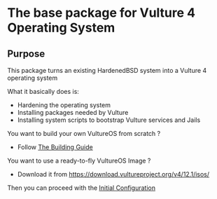 # The base package for Vulture 4 Operating System

## Purpose

This package turns an existing HardenedBSD system into a Vulture 4 operating system

What it basically does is:
 - Hardening the operating system
 - Installing packages needed by Vulture
 - Installing system scripts to bootstrap Vulture services and Jails
 

You want to build your own VultureOS from scratch ?
 - Follow [The Building Guide](BUILDING.md)
 
You want to use a ready-to-fly VultureOS Image ?
 - Download it from https://download.vultureproject.org/v4/12.1/isos/


Then you can proceed with the [Initial Configuration](CONFIGURE.md)
